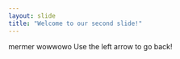 ```yaml
---
layout: slide
title: "Welcome to our second slide!"
---
```

mermer wowwowo
Use the left arrow to go back!
